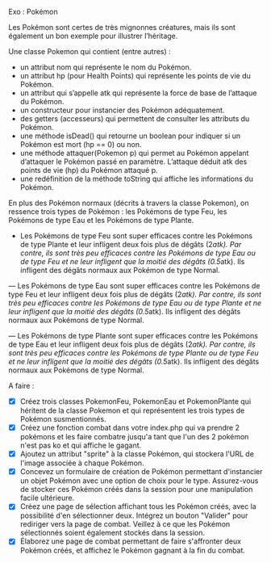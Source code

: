 Exo : Pokémon

Les Pokémon sont certes de très mignonnes créatures, mais ils sont également un
bon exemple pour illustrer l’héritage. 

Une classe Pokemon qui contient (entre autres) :

- un attribut nom qui représente le nom du Pokémon.
- un attribut hp (pour Health Points) qui représente les points de vie du Pokémon.
- un attribut qui s’appelle atk qui représente la force de base de l’attaque du Pokémon.
- un constructeur pour instancier des Pokémon adéquatement.
- des getters (accesseurs) qui permettent de consulter les attributs du Pokémon.
- une méthode isDead() qui retourne un boolean pour indiquer si un Pokémon est mort (hp == 0) ou non.
- une méthode attaquer(Pokemon p) qui permet au Pokémon appelant d’attaquer le Pokémon passé en paramètre. 
  L’attaque déduit atk des points de vie (hp) du Pokémon attaqué p.
- une redéfinition de la méthode toString qui affiche les informations du Pokémon.

En plus des Pokémon normaux (décrits à travers la classe Pokemon), on ressence trois types de Pokémon :
les Pokémons de type Feu, les Pokémons de type Eau et les Pokémons de type Plante.

- Les Pokémons de type Feu sont super efficaces contre les Pokémons de type Plante et leur infligent deux fois plus de dégâts (2*atk). 
Par contre, ils sont très peu efficaces contre les Pokémons de type Eau ou de type Feu et ne leur
infligent que la moitié des dégâts (0.5*atk). Ils infligent des dégâts normaux aux Pokémon de type Normal.

— Les Pokémons de type Eau sont super efficaces contre les Pokémons de type
Feu et leur infligent deux fois plus de dégâts (2*atk). Par contre, ils sont très
peu efficaces contre les Pokémons de type Eau ou de type Plante et ne leur
infligent que la moitié des dégâts (0.5*atk). Ils infligent des dégâts normaux aux Pokémons de type Normal.

— Les Pokémons de type Plante sont super efficaces contre les Pokémons de
type Eau et leur infligent deux fois plus de dégâts (2*atk). Par contre, ils sont
très peu efficaces contre les Pokémons de type Plante ou de type Feu et ne leur
infligent que la moitié des dégâts (0.5*atk). Ils infligent des dégâts normaux aux Pokémons de type Normal.

A faire :

- [x] Créez trois classes PokemonFeu, PokemonEau et PokemonPlante qui héritent de la classe Pokemon 
  et qui représentent les trois types de Pokémon susmentionnés.
- [x] Créez une fonction combat dans votre index.php qui va prendre 2 pokémons et les faire 
  combatre jusqu'a tant que l'un des 2 pokémon n'est pas ko et qui affiche le gagant. 
- [x] Ajoutez un attribut "sprite" à la classe Pokémon, qui stockera l'URL de l'image associée à chaque Pokémon.
- [x] Concevez un formulaire de création de Pokémon permettant d'instancier un objet Pokémon avec une option de 
  choix pour le type. Assurez-vous de stocker ces Pokémon créés dans la session pour une manipulation facile ultérieure.
- [x] Créez une page de sélection affichant tous les Pokémon créés, avec la possibilité d'en sélectionner deux. Intégrez 
  un bouton "Valider" pour rediriger vers la page de combat. Veillez à ce que les Pokémon sélectionnés soient
  également stockés dans la session.
- [x] Élaborez une page de combat permettant de faire s'affronter deux Pokémon créés, et affichez le Pokémon gagnant à la fin du combat.